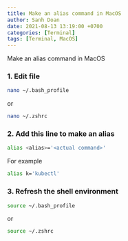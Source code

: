 ```yaml
---
title: Make an alias command in MacOS
author: Sanh Doan
date: 2021-08-13 13:19:00 +0700
categories: [Terminal]
tags: [Terminal, MacOS]
---
```


Make an alias command in MacOS

### 1. Edit file
```bash
nano ~/.bash_profile
```
or
```bash
nano ~/.zshrc
```

### 2. Add this line to make an alias
```bash
alias <alias>='<actual command>'
```
For example
```bash
alias k='kubectl'
```

### 3. Refresh the shell environment
```bash
source ~/.bash_profile
```
or
```bash
source ~/.zshrc
```
